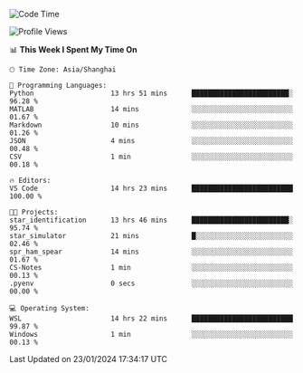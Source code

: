<!--START_SECTION:waka-->
![Code Time](http://img.shields.io/badge/Code%20Time-1%2C465%20hrs%2025%20mins-blue)

![Profile Views](http://img.shields.io/badge/Profile%20Views-0-blue)

📊 **This Week I Spent My Time On** 

```text
🕑︎ Time Zone: Asia/Shanghai

💬 Programming Languages: 
Python                   13 hrs 51 mins      ████████████████████████░   96.28 % 
MATLAB                   14 mins             ░░░░░░░░░░░░░░░░░░░░░░░░░   01.67 % 
Markdown                 10 mins             ░░░░░░░░░░░░░░░░░░░░░░░░░   01.26 % 
JSON                     4 mins              ░░░░░░░░░░░░░░░░░░░░░░░░░   00.48 % 
CSV                      1 min               ░░░░░░░░░░░░░░░░░░░░░░░░░   00.18 % 

🔥 Editors: 
VS Code                  14 hrs 23 mins      █████████████████████████   100.00 % 

🐱‍💻 Projects: 
star_identification      13 hrs 46 mins      ████████████████████████░   95.74 % 
star_simulator           21 mins             █░░░░░░░░░░░░░░░░░░░░░░░░   02.46 % 
spr_ham_spear            14 mins             ░░░░░░░░░░░░░░░░░░░░░░░░░   01.67 % 
CS-Notes                 1 min               ░░░░░░░░░░░░░░░░░░░░░░░░░   00.13 % 
.pyenv                   0 secs              ░░░░░░░░░░░░░░░░░░░░░░░░░   00.00 % 

💻 Operating System: 
WSL                      14 hrs 22 mins      █████████████████████████   99.87 % 
Windows                  1 min               ░░░░░░░░░░░░░░░░░░░░░░░░░   00.13 % 
```


 Last Updated on 23/01/2024 17:34:17 UTC
<!--END_SECTION:waka-->